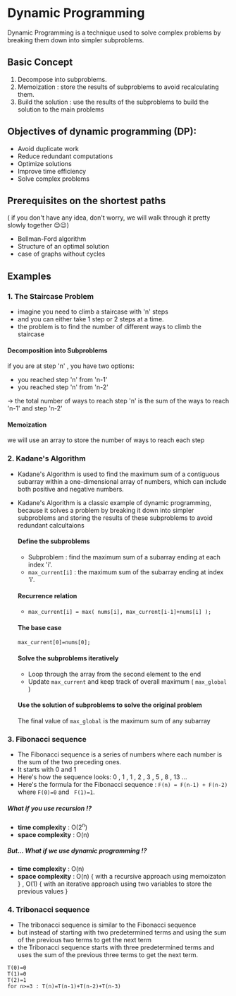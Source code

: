 # Dynamic Programming
Dynamic Programming is a technique used to solve complex problems by breaking them down into simpler subproblems.

## Basic Concept
1. Decompose into subproblems.
2. Memoization : store the results of subproblems to avoid recalculating them.
3. Build the solution : use the results of the subproblems to build the solution to the main problems

## Objectives of dynamic programming (DP):
- Avoid duplicate work
- Reduce redundant computations
- Optimize solutions
- Improve time efficiency
- Solve complex problems

## Prerequisites on the shortest paths
( if you don't have any idea, don't worry, we will walk through it pretty slowly together 😊😉)
- Bellman-Ford algorithm
- Structure of an optimal solution
- case of graphs without cycles

## Examples
### 1. The Staircase Problem
- imagine you need to climb a staircase with 'n' steps
- and you can either take 1 step or 2 steps at a time.
- the problem is to find the number of different ways to climb the staircase

#### Decomposition into Subproblems
if you are at step 'n' ,  you have two options:
- you reached step 'n' from 'n-1'
- you reached step 'n' from 'n-2'

-> the total number of ways to reach step 'n' is the sum of the ways to reach 'n-1' and step 'n-2'

#### Memoization
we will use an array to store the number of ways to reach each step


### 2. Kadane's Algorithm
- Kadane's Algorithm is used to find the maximum sum of a contiguous subarray within a one-dimensional array of numbers, which can include both positive and negative numbers.
- Kadane's Algorithm is a classic example of dynamic programming, because it solves a problem by breaking it down into simpler subproblems and storing the results of these subproblems to avoid redundant calcultaions

  #### Define the subproblems
  - Subproblem : find the maximum sum of a subarray ending at each index 'i'.
  - ```max_current[i]``` : the maximum sum of the subarray ending at index 'i'.
 
  #### Recurrence relation
  - ``` max_current[i] = max( nums[i], max_current[i-1]+nums[i] ); ```
 
  #### The base case
  ``` max_current[0]=nums[0]; ```

  #### Solve the subproblems iteratively
  - Loop through the array from the second element to the end
  - Update ``` max_current ``` and keep track of overall maximum ( ```max_global``` )
 
  #### Use the solution of subproblems to solve the original problem
  The final value of ``` max_global ``` is the maximum sum of any subarray


### 3. Fibonacci sequence
- The Fibonacci sequence is a series of numbers where each number is the sum of the two preceding ones.
- It starts with 0 and 1
- Here's how the sequence looks: 0 , 1 , 1 , 2 , 3 , 5 , 8 , 13 ...
- Here's the formula for the Fibonacci sequence : ``` F(n) = F(n-1) + F(n-2) ``` where ```F(0)=0``` and ``` F(1)=1```.

##### What if you use recursion !?
  - **time complexity** : O(2<sup>n</sup>)
  - **space complexity** : O(n)
##### But... What if we use dynamic programming !?
  - **time complexity** : O(n)
  - **space complexity** : O(n) { with a recursive approach using memoizaton } , O(1) { with an iterative approach using two variables to store the previous values }


### 4. Tribonacci sequence
- The tribonacci sequence is similar to the Fibonacci sequence
- but instead of starting with two  predetermined terms and using the sum of the previous two terms to get the next term
- the Tribonacci sequence starts with three predetermined terms and uses the sum of the previous three terms to get the next term.

```
T(0)=0
T(1)=0
T(2)=1
for n>=3 : T(n)=T(n-1)+T(n-2)+T(n-3)
```
